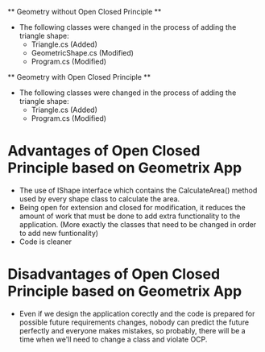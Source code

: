 ** Geometry without Open Closed Principle **

* The following classes were changed in the process of adding the triangle shape: 
    - Triangle.cs (Added)
    - GeometricShape.cs (Modified)
    - Program.cs (Modified)

** Geometry with Open Closed Principle **

* The following classes were changed in the process of adding the triangle shape: 
    - Triangle.cs (Added)
    - Program.cs (Modified)


# Advantages of Open Closed Principle based on Geometrix App

- The use of IShape interface which contains the CalculateArea() method used by every shape class to calculate the area.
-  Being open for extension and closed for modification, it reduces the amount of work that must be done to add extra functionality to the application. (More exactly the classes that need to be changed in order to add new funtionality)
- Code is cleaner 

# Disadvantages of Open Closed Principle based on Geometrix App

- Even if we design the application corectly and the code is prepared for possible future requirements changes, nobody can predict the future perfectly and everyone makes mistakes, so probably, there will be a time when we'll need to change a class and violate OCP.